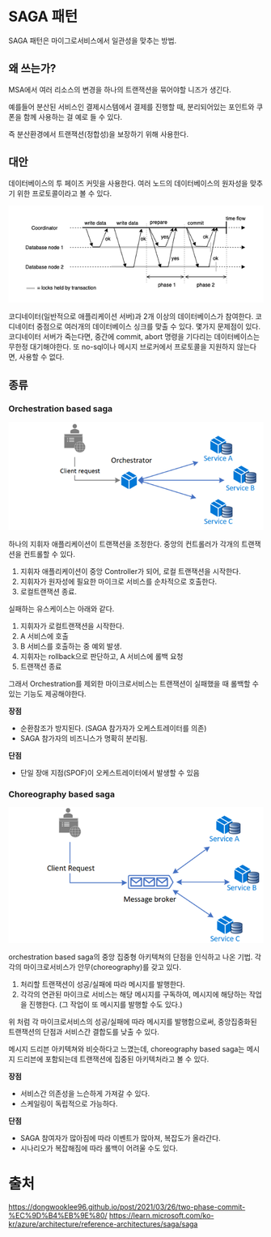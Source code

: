 # SAGA 패턴
SAGA 패턴은 마이그로서비스에서 일관성을 맞추는 방법.

## 왜 쓰는가?
MSA에서 여러 리소스의 변경을 하나의 트랜잭션을 묶어야할 니즈가 생긴다. 

예를들어 분산된 서비스인 결제시스템에서 결제를 진행할 때, 분리되어있는 포인트와 쿠폰을 함께 사용하는 걸 예로 들 수 있다.

즉 분산환경에서 트랜잭션(정합성)을 보장하기 위해 사용한다.


## 대안
데이터베이스의 투 페이즈 커밋을 사용한다. 여러 노드의 데이터베이스의 원자성을 맞추기 위한 프로토콜이라고 볼 수 있다.

![2-phase-commit-flow.png](2-phase-commit.png)

코디네이터(일반적으로 애플리케이션 서버)과 2개 이상의 데이터베이스가 참여한다. 코디네이터 중점으로 여러개의 데이터베이스 싱크를 맞출 수 있다.
몇가지 문제점이 있다. 코디네이터 서버가 죽는다면, 중간에 commit, abort 명령을 기다리는 데이터베이스는 무한정 대기해야한다.
또 no-sql이나 메시지 브로커에서 프로토콜을 지원하지 않는다면, 사용할 수 없다.

## 종류

### Orchestration based saga
![img.png](orchestration.png)


하나의 지휘자 애플리케이션이 트랜잭션을 조정한다. 중앙의 컨트롤러가 각개의 트랜잭션을 컨트롤할 수 있다.

1. 지휘자 애플리케이션이 중앙 Controller가 되어, 로컬 트랜잭션을 시작한다.
2. 지휘자가 원자성에 필요한 마이크로 서비스를 순차적으로 호출한다.
3. 로컬트랜잭션 종료.

실패하는 유스케이스는 아래와 같다.

1. 지휘자가 로컬트랜잭션을 시작한다.
2. A 서비스에 호출
3. B 서비스를 호출하는 중 예외 발생. 
4. 지휘자는 rollback으로 판단하고, A 서비스에 롤백 요청
5. 트랜잭션 종료

그래서 Orchestration를 제외한 마이크로서비스는 트랜잭션이 실패했을 때 롤백할 수 있는 기능도 제공해야한다.

**장점**
- 순환참조가 방지된다. (SAGA 참가자가 오케스트레이터를 의존)
- SAGA 참가자의 비즈니스가 명확히 분리됨.

**단점**
- 단일 장애 지점(SPOF)이 오케스트레이터에서 발생할 수 있음


### Choreography based saga 

![img.png](choreography.png)

orchestration based saga의 중앙 집중형 아키텍쳐의 단점을 인식하고 나온 기법.
각각의 마이크로서비스가 안무(choreography)를 갖고 있다. 

1. 처리할 트랜잭션이 성공/실패에 따라 메시지를 발행한다.
2. 각각의 연관된 마이크로 서비스는 해당 메시지를 구독하여, 메시지에 해당하는 작업을 진행한다. (그 작업이 또 메시지를 발행할 수도 있다.)

위 처럼 각 마이크로서비스의 성공/실패에 따라 메시지를 발행함으로써, 중앙집중화된 트랜잭션의 단점과 서비스간 결합도를 낮출 수 있다.

메시지 드리븐 아키텍쳐와 비슷하다고 느꼈는데, choreography based saga는 메시지 드리븐에 포함되는데 트랜잭션에 집중된 아키텍처라고 볼 수 있다.

**장점**
- 서비스간 의존성을 느슨하게 가져갈 수 있다.
- 스케일링이 독립적으로 가능하다.

**단점**
- SAGA 참여자가 많아짐에 따라 이벤트가 많아져, 복잡도가 올라간다.
- 시나리오가 복잡해짐에 따라 롤백이 어려울 수도 있다.

# 출처
https://dongwooklee96.github.io/post/2021/03/26/two-phase-commit-%EC%9D%B4%EB%9E%80/
https://learn.microsoft.com/ko-kr/azure/architecture/reference-architectures/saga/saga
